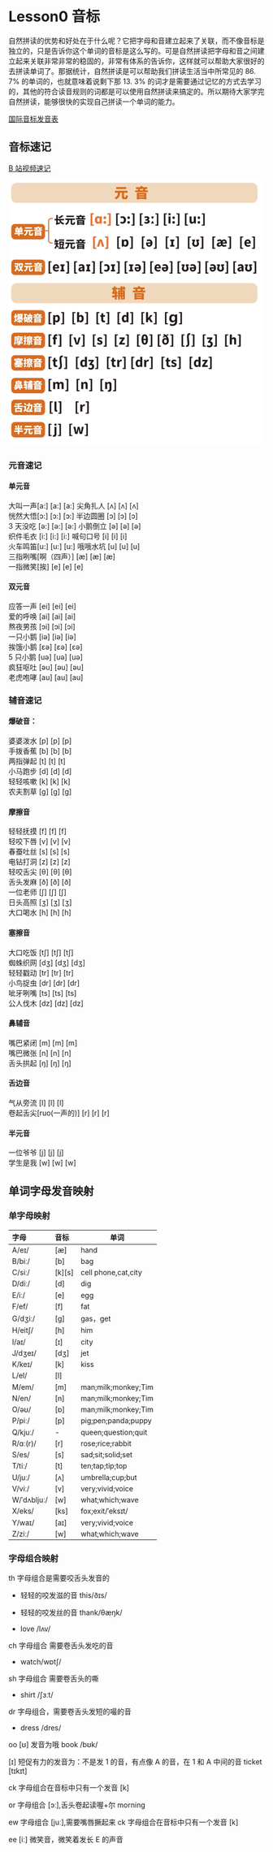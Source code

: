# Lesson0 音标

自然拼读的优势和好处在于什么呢？它把字母和音建立起来了关联，而不像音标是独立的，只是告诉你这个单词的音标是这么写的。可是自然拼读把字母和音之间建立起来关联非常非常的稳固的，非常有体系的告诉你，这样就可以帮助大家很好的去拼读单词了。那据统计，自然拼读是可以帮助我们拼读生活当中所常见的 86. 7% 的单词的，也就意味着说剩下那 13. 3% 的词才是需要通过记忆的方式去学习的，其他的符合读音规则的词都是可以使用自然拼读来搞定的。所以期待大家学完自然拼读，能够很快的实现自己拼读一个单词的能力。

[国际音标发音表](https://en-yinbiao.xiao84.com/yinbiaofayin/)

## 音标速记

[B 站视频速记](https://www.bilibili.com/video/BV1Ms4y1v7DF/?spm_id_from=333.337.search-card.all.click&vd_source=a0356549cad18edc5a7ce95b0f3205f1)

![image](../img/yinbiao.png)

### 元音速记

#### 单元音

大叫一声[a:] [a:] [a:] 尖角扎人 [ʌ] [ʌ] [ʌ]  
恍然大悟[ɔ:] [ɔ:] [ɔ:] 半边圆圈 [ɔ] [ɔ] [ɔ]  
3 天没吃 [ə:] [ə:] [ə:] 小鹅倒立 [ə] [ə] [ə]  
织件毛衣 [i:] [i:] [i:] 喊句口号 [i] [i] [i]  
火车鸣笛[u:] [u:] [u:] 哦哦水坑 [u] [u] [u]  
三指咧嘴[啊（四声）] [æ] [æ] [æ]  
一指微笑[挨] [e] [e] [e]

#### 双元音

应答一声 [ei] [ei] [ei]  
爱的呼唤 [ai] [ai] [ai]  
熬夜男孩 [ɔi] [ɔi] [ɔi]  
一只小鹅 [iə] [iə] [iə]  
挨饿小鹅 [εə] [εə] [εə]  
5 只小鹅 [uə] [uə] [uə]  
疯狂呕吐 [əu] [əu] [əu]  
老虎咆哮 [au] [au] [au]

### 辅音速记

#### 爆破音：

婆婆泼水 [p] [p] [p]  
手拨香蕉 [b] [b] [b]  
两指弹起 [t] [t] [t]  
小马跑步 [d] [d] [d]  
轻轻咳嗽 [k] [k] [k]  
农夫割草 [g] [g] [g]

#### 摩擦音

轻轻抚摸 [f] [f] [f]  
轻咬下唇 [v] [v] [v]  
春蚕吐丝 [s] [s] [s]  
电钻打洞 [z] [z] [z]  
轻咬舌尖 [θ] [θ] [θ]  
舌头发麻 [ð] [ð] [ð]  
一位老师 [ʃ] [ʃ] [ʃ]  
日头高照 [ʒ] [ʒ] [ʒ]  
大口喝水 [h] [h] [h]

#### 塞擦音

大口吃饭 [tʃ] [tʃ] [tʃ]  
蜘蛛织网 [dʒ] [dʒ] [dʒ]  
轻轻戳动 [tr] [tr] [tr]  
小鸟捉虫 [dr] [dr] [dr]  
呲牙咧嘴 [ts] [ts] [ts]  
公人伐木 [dz] [dz] [dz]

#### 鼻辅音

嘴巴紧闭 [m] [m] [m]  
嘴巴微张 [n] [n] [n]  
舌头拱起 [ŋ] [ŋ] [ŋ]

#### 舌边音

气从旁流 [l] [l] [l]  
卷起舌尖[ruo(一声的)] [r] [r] [r]

#### 半元音

一位爷爷 [j] [j] [j]  
学生是我 [w] [w] [w]

## 单词字母发音映射

### 单字母映射

| 字母        | 音标     | 单词                |
| :---------- | :------- | ------------------- |
| A/eɪ/       | \[æ]     | hand                |
| B/biː/      | \[b]     | bag                 |
| C/siː/      | \[k]\[s] | cell phone,cat,city |
| D/diː/      | \[d]     | dig                 |
| E/iː/       | \[e]     | egg                 |
| F/ef/       | \[f]     | fat                 |
| G/dʒiː/     | \[ɡ]     | gas，get            |
| H/eit∫/     | \[h]     | him                 |
| I/aɪ/       | \[ɪ]     | city                |
| J/dʒeɪ/     | \[dʒ]    | jet                 |
| K/keɪ/      | \[k]     | kiss                |
| L/el/       | \[l]     |                     |
| M/em/       | \[m]     | man;milk;monkey;Tim |
| N/en/       | \[n]     | man;milk;monkey;Tim |
| O/əʊ/       | \[ɒ]     | man;milk;monkey;Tim |
| P/piː/      | \[p]     | pig;pen;panda;puppy |
| Q/kjuː/     | -        | queen;question;quit |
| R/ɑː(r)/    | \[r]     | rose;rice;rabbit    |
| S/es/       | \[s]     | sad;sit;solid;set   |
| T/tiː/      | \[t]     | ten;tap;tip;top     |
| U/juː/      | \[ʌ]     | umbrella;cup;but    |
| V/viː/      | \[v]     | very;vivid;voice    |
| W/ˈdʌbljuː/ | \[w]     | what;which;wave     |
| X/eks/      | \[ks]    | fox;exit/ˈeksɪt/    |
| Y/waɪ/      | \[aɪ]    | very;vivid;voice    |
| Z/ziː/      | \[w]     | what;which;wave     |

### 字母组合映射

th 字母组合是需要咬舌头发音的

- 轻轻的咬发滋的音 this/ðɪs/
- 轻轻的咬发丝的音 thank/θæŋk/

- love /lʌv/

ch 字母组合 需要卷舌头发吃的音

- watch/wɒtʃ/

sh 字母组合 需要卷舌头的嘶

- shirt /ʃɜːt/

dr 字母组合，需要卷舌头发短的嘬的音

- dress /dres/

oo [ʊ] 发音为哦
book /bʊk/

[ɪ] 短促有力的发音为：不是发 1 的音，有点像 A 的音，在 1 和 A 中间的音
ticket [tɪkɪt]

ck 字母组合在音标中只有一个发音 [k]

or 字母组合 [ɔː],舌头卷起读喔+尔 morning

ew 字母组合 [juː],需要嘴唇撅起来
ck 字母组合在音标中只有一个发音 [k]

ee
[iː] 微笑音，微笑着发长 E 的声音
